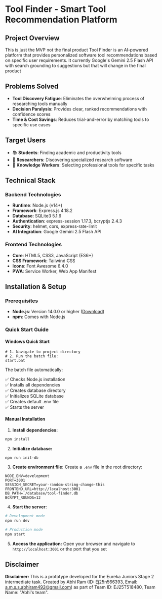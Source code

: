 # Tool Finder - Smart Tool Recommendation Platform

## Project Overview
This is just the MVP not the final product
Tool Finder is an AI-powered platform that provides personalized software tool recommendations based on specific user requirements. It currently Google's Gemini 2.5 Flash API with search grounding to suggestions but that will change in the final product

## Problems Solved

- **Tool Discovery Fatigue**: Eliminates the overwhelming process of researching tools manually
- **Decision Paralysis**: Provides clear, ranked recommendations with confidence scores
- **Time & Cost Savings**: Reduces trial-and-error by matching tools to specific use cases

## Target Users

- 📚 **Students**: Finding academic and productivity tools
- 🔬 **Researchers**: Discovering specialized research software
- 💼 **Knowledge Workers**: Selecting professional tools for specific tasks

## Technical Stack

### Backend Technologies
- **Runtime**: Node.js (v14+)
- **Framework**: Express.js 4.18.2
- **Database**: SQLite3 5.1.6
- **Authentication**: express-session 1.17.3, bcryptjs 2.4.3
- **Security**: helmet, cors, express-rate-limit
- **AI Integration**: Google Gemini 2.5 Flash API

### Frontend Technologies
- **Core**: HTML5, CSS3, JavaScript (ES6+)
- **CSS Framework**: Tailwind CSS
- **Icons**: Font Awesome 6.4.0
- **PWA**: Service Worker, Web App Manifest

## Installation & Setup

### Prerequisites
- **Node.js**: Version 14.0.0 or higher ([Download](https://nodejs.org/))
- **npm**: Comes with Node.js

### Quick Start Guide

#### Windows Quick Start
```batch
# 1. Navigate to project directory
# 2. Run the batch file:
start.bat
```

The batch file automatically:

✅ Checks Node.js installation  
✅ Installs all dependencies  
✅ Creates database directory  
✅ Initializes SQLite database  
✅ Creates default .env file  
✅ Starts the server  

#### Manual Installation

1. **Install dependencies:**
```bash
npm install
```

2. **Initialize database:**
```bash
npm run init-db
```

3. **Create environment file:**
Create a `.env` file in the root directory:
```env
NODE_ENV=development
PORT=3001
SESSION_SECRET=your-random-string-change-this
FRONTEND_URL=http://localhost:3001
DB_PATH=./database/tool-finder.db
BCRYPT_ROUNDS=12
```

4. **Start the server:**
```bash
# Development mode
npm run dev

# Production mode
npm start
```

5. **Access the application:**
Open your browser and navigate to `http://localhost:3001` or the port that you set

## Disclaimer

**Disclaimer:** This is a prototype developed for the Eureka Juniors Stage 2 intermediate task. Created by Abhi Ram (ID: Ej25n566393, Email: a.m.s.s.abhiram492@gmail.com) as part of Team ID: EJ25T518480, Team Name: "Abhi's team".
